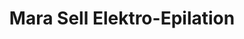 ---
title: "Mara Sell Elektro-Epilation"
url: /wuerselen/mara-sell-elektro-epilation/
shop: Kosmetik
---
